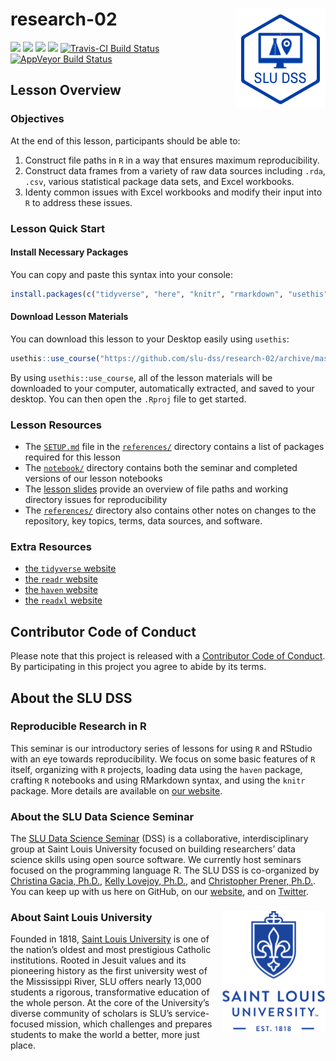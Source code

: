 # research-02 <img src="/img/logo.png" align="right" />
[![](https://img.shields.io/badge/seminar-reproducible%20research%20in%20r-brightgreen.svg)](https://github.com/slu-dss/research-02/)
[![](https://img.shields.io/badge/lesson%20status-stable-brightgreen.svg)](https://github.com/slu-dss/research-02/)
[![](https://img.shields.io/github/release/slu-dss/research-02.svg?label=version)](https://github.com/slu-dss/research-02/releases)
[![](https://img.shields.io/github/last-commit/slu-dss/research-02.svg)](https://github.com/slu-dss/research-02/commits/master)
[![Travis-CI Build Status](https://travis-ci.org/slu-dss/research-02.svg?branch=master)](https://travis-ci.org/slu-dss/research-02)
[![AppVeyor Build Status](https://ci.appveyor.com/api/projects/status/github/slu-dss/research-02?branch=master&svg=true)](https://ci.appveyor.com/project/chris-prener/research-02)

## Lesson Overview

### Objectives
At the end of this lesson, participants should be able to:

1. Construct file paths in `R` in a way that ensures maximum reproducibility.
2. Construct data frames from a variety of raw data sources including `.rda`, `.csv`, various statistical package data sets, and Excel workbooks.
3. Identy common issues with Excel workbooks and modify their input into `R` to address these issues.

### Lesson Quick Start
#### Install Necessary Packages
You can copy and paste this syntax into your console:

```r
install.packages(c("tidyverse", "here", "knitr", "rmarkdown", "usethis"))
```

#### Download Lesson Materials
You can download this lesson to your Desktop easily using `usethis`:

```r
usethis::use_course("https://github.com/slu-dss/research-02/archive/master.zip")
```

By using `usethis::use_course`, all of the lesson materials will be downloaded to your computer, automatically extracted, and saved to your desktop. You can then open the `.Rproj` file to get started.

### Lesson Resources
* The [`SETUP.md`](/references/SETUP.md) file in the [`references/`](/references) directory contains a list of packages required for this lesson
* The [`notebook/`](/notebook) directory contains both the seminar and completed versions of our lesson notebooks
* The [lesson slides](https://slu-dss.github.io/research-02/) provide an overview of file paths and working directory issues for reproducibility
* The [`references/`](/references) directory also contains other notes on changes to the repository, key topics, terms, data sources, and software.

### Extra Resources
* [the `tidyverse` website](http://tidyverse.org)
* [the `readr` website](http://readr.tidyverse.org)
* [the `haven` website](http://haven.tidyverse.org)
* [the `readxl` website](http://readxl.tidyverse.org)

## Contributor Code of Conduct
Please note that this project is released with a [Contributor Code of Conduct](.github/CODE_OF_CONDUCT.md). By participating in this project you agree to abide by its terms.

## About the SLU DSS
### Reproducible Research in R
This seminar is our introductory series of lessons for using `R` and RStudio with an eye towards reproducibility. We focus on some basic features of `R` itself, organizing with `R` projects, loading data using the `haven` package, crafting `R` notebooks and using RMarkdown syntax, and using the `knitr` package. More details are available on [our website](https://slu-dss.github.io/news/dss06/).

### About the SLU Data Science Seminar
The [SLU Data Science Seminar](https://slu-dss.githb.io) (DSS) is a collaborative, interdisciplinary group at Saint Louis University focused on building researchers’ data science skills using open source software. We currently host seminars focused on the programming language R. The SLU DSS is co-organized by [Christina Gacia, Ph.D.](mailto:christina.garcia@slu.edu), [Kelly Lovejoy, Ph.D.](mailto:kelly.lovejoy@slu.edu), and [Christopher Prener, Ph.D.](mailto:chris.prener@slu.edu}). You can keep up with us here on GitHub, on our [website](https://slu-dss.githb.io), and on [Twitter](https://twitter.com/SLUDSS).

### About Saint Louis University <img src="/img/sluLogo.png" align="right" />
Founded in 1818, [Saint Louis University](http://www.slu.edu) is one of the nation’s oldest and most prestigious Catholic institutions. Rooted in Jesuit values and its pioneering history as the first university west of the Mississippi River, SLU offers nearly 13,000 students a rigorous, transformative education of the whole person. At the core of the University’s diverse community of scholars is SLU’s service-focused mission, which challenges and prepares students to make the world a better, more just place.
